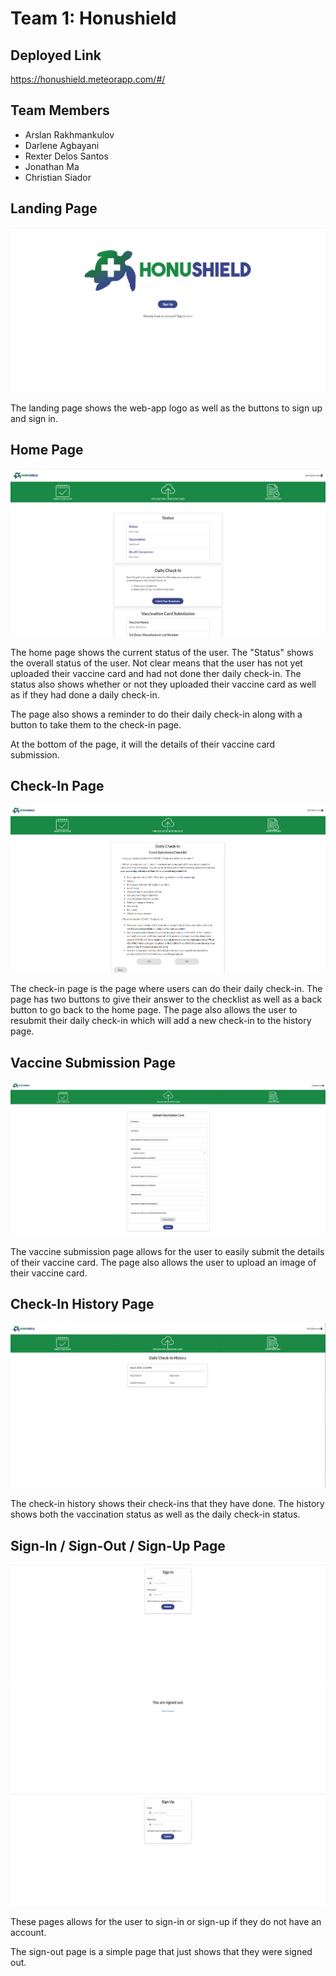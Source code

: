 # Team 1: Honushield

## Deployed Link

https://honushield.meteorapp.com/#/

## Team Members

- Arslan Rakhmankulov
- Darlene Agbayani
- Rexter Delos Santos
- Jonathan Ma
- Christian Siador

## Landing Page

![Landing Page](/images/landing.png "Landing Page")


The landing page shows the web-app logo as well as the buttons to sign up and sign in.

## Home Page

![Home Page](/images/home.png "Home Page")

The home page shows the current status of the user. The "Status" shows the overall status of the user. Not clear means that the user has not yet uploaded their vaccine card and had not done ther daily check-in. The status also shows whether or not they uploaded their vaccine card as well as if they had done a daily check-in.

The page also shows a reminder to do their daily check-in along with a button to take them to the check-in page.

At the bottom of the page, it will the details of their vaccine card submission.

## Check-In Page

![Check-In Page](/images/checkin.png "Check-In Page")

The check-in page is the page where users can do their daily check-in. The page has two buttons to give their answer to the checklist as well as a back button to go back to the home page. The page also allows the user to resubmit their daily check-in which will add a new check-in to the history page.

## Vaccine Submission Page

![Vaccine Submission Page](/images/vaccine.png "Vaccine Submission Page")

The vaccine submission page allows for the user to easily submit the details of their vaccine card. The page also allows the user to upload an image of their vaccine card.

## Check-In History Page

![Check-In History Page](/images/history.png "Check-In History Page")

The check-in history shows their check-ins that they have done. The history shows both the vaccination status as well as the daily check-in status.

## Sign-In / Sign-Out / Sign-Up Page

![Sign-In Page](/images/signin.png "Sign-In Page")
![Sign-Out Page](/images/signout.png "Sign-Out Page")
![Sign-Up Page](/images/signup.png "Sign-Up Page")

These pages allows for the user to sign-in or sign-up if they do not have an account.

The sign-out page is a simple page that just shows that they were signed out.

